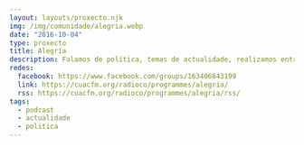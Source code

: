 ```yaml
---
layout: layouts/proxecto.njk
img: /img/comunidade/alegria.webp
date: "2016-10-04"
type: proxecto
title: Alegría
description: Falamos de política, temas de actualidade, realizamos entrevistas case en cada programa e adicamos uns minutos á Econova de Bea Ulalume. Todo iso misturado con boa música e un pouco de humor se o tema o permite.
redes:
  facebook: https://www.facebook.com/groups/163406843199
  link: https://cuacfm.org/radioco/programmes/alegria/
  rss: https://cuacfm.org/radioco/programmes/alegria/rss/
tags:
  - podcast
  - actualidade
  - politica
---
```

